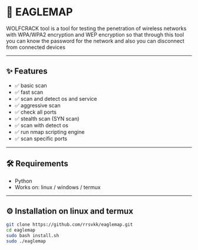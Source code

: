 # 🔧 EAGLEMAP

WOLFCRACK tool is a tool for testing the penetration of wireless networks with WPA/WPA2 encryption and WEP encryption so that through this tool you can know the password for the network and also you can disconnect from connected devices

---

## ✨ Features

- ✅ basic scan
- ✅ fast scan
- ✅ scan and detect os and service
- ✅ aggressive scan
- ✅ check all ports
- ✅ stealth scan (SYN scan)
- ✅ scan with detect os
- ✅ run nmap scripting engine
- ✅ scan specific ports

---

## 🛠 Requirements

- Python
- Works on: linux / windows / termux

---

## ⚙️ Installation on linux and termux

```bash
git clone https://github.com/rrsvkk/eaglemap.git
cd eaglemap
sudo bash install.sh
sudo ./eaglemap
